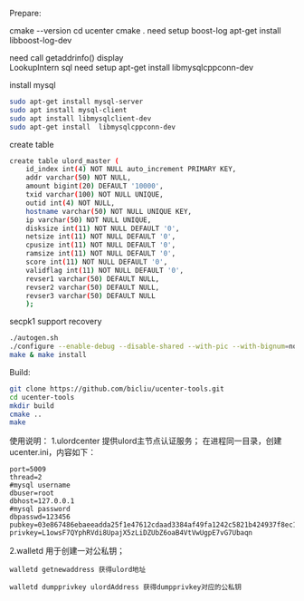 Prepare:

cmake --version
cd  ucenter
cmake   . 
need setup boost-log
apt-get install libboost-log-dev

need call  getaddrinfo() display  
LookupIntern
sql need setup
apt-get install  libmysqlcppconn-dev

install mysql
```bash
sudo apt-get install mysql-server
sudo apt install mysql-client
sudo apt install libmysqlclient-dev
sudo apt-get install  libmysqlcppconn-dev
```
create table
```bash
create table ulord_master (
    id_index int(4) NOT NULL auto_increment PRIMARY KEY,
    addr varchar(50) NOT NULL,
    amount bigint(20) DEFAULT '10000',
    txid varchar(100) NOT NULL UNIQUE,
    outid int(4) NOT NULL,
    hostname varchar(50) NOT NULL UNIQUE KEY,
    ip varchar(50) NOT NULL UNIQUE,
    disksize int(11) NOT NULL DEFAULT '0',
    netsize int(11) NOT NULL DEFAULT '0',
    cpusize int(11) NOT NULL DEFAULT '0',
    ramsize int(11) NOT NULL DEFAULT '0',
    score int(11) NOT NULL DEFAULT '0',
    validflag int(11) NOT NULL DEFAULT '0',
    revser1 varchar(50) DEFAULT NULL,
    revser2 varchar(50) DEFAULT NULL,
    revser3 varchar(50) DEFAULT NULL
    );
```

secpk1 support recovery
```bash
./autogen.sh
./configure --enable-debug --disable-shared --with-pic --with-bignum=no --enable-module-recovery
make & make install
```
Build:
```bash
git clone https://github.com/bicliu/ucenter-tools.git
cd ucenter-tools
mkdir build
cmake ..
make
```

使用说明：
1.ulordcenter
    提供ulord主节点认证服务；
    在进程同一目录，创建ucenter.ini，内容如下：

    port=5009
    thread=2
    #mysql username
    dbuser=root
    dbhost=127.0.0.1
    #mysql password
    dbpasswd=123456
    pubkey=03e867486ebaeeadda25f1e47612cdaad3384af49fa1242c5821b424937f8ec1f5
    privkey=L1owsF7QYphRVdi8UpajX5zLiDZUbZ6oaB4VtVwUgpE7vG7Ubaqn

2.walletd
    用于创建一对公私钥；

    walletd getnewaddress 获得ulord地址

    walletd dumpprivkey ulordAddress 获得dumpprivkey对应的公私钥
